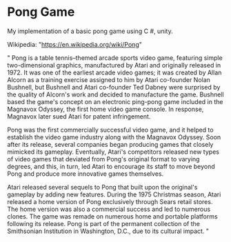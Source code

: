 # Pong Game

My implementation of a basic pong game using C #, unity.

Wikipedia: "https://en.wikipedia.org/wiki/Pong"

"
  Pong is a table tennis–themed arcade sports video game, featuring simple two-dimensional graphics, manufactured by Atari and originally released in 1972. It was one of the earliest arcade video games; it was created by Allan Alcorn as a training exercise assigned to him by Atari co-founder Nolan Bushnell, but Bushnell and Atari co-founder Ted Dabney were surprised by the quality of Alcorn's work and decided to manufacture the game. Bushnell based the game's concept on an electronic ping-pong game included in the Magnavox Odyssey, the first home video game console. In response, Magnavox later sued Atari for patent infringement.

  Pong was the first commercially successful video game, and it helped to establish the video game industry along with the Magnavox Odyssey. Soon after its release, several companies began producing games that closely mimicked its gameplay. Eventually, Atari's competitors released new types of video games that deviated from Pong's original format to varying degrees, and this, in turn, led Atari to encourage its staff to move beyond Pong and produce more innovative games themselves.

  Atari released several sequels to Pong that built upon the original's gameplay by adding new features. During the 1975 Christmas season, Atari released a home version of Pong exclusively through Sears retail stores. The home version was also a commercial success and led to numerous clones. The game was remade on numerous home and portable platforms following its release. Pong is part of the permanent collection of the Smithsonian Institution in Washington, D.C., due to its cultural impact.
"
